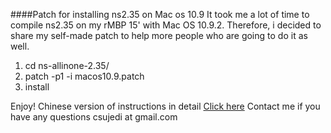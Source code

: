 ####Patch for installing ns2.35 on Mac os 10.9
It took me a lot of time to compile ns2.35 on my rMBP 15' with Mac OS 10.9.2. Therefore, i decided to share my self-made patch to help more people who are going to do it as well.

1. cd ns-allinone-2.35/
2. patch -p1 -i macos10.9.patch 
3. install

Enjoy!
Chinese version of instructions in detail [Click here](http://csujedihy.github.io/2014/05/18/ns235formacos/)
Contact me if you have any questions csujedi at gmail.com
